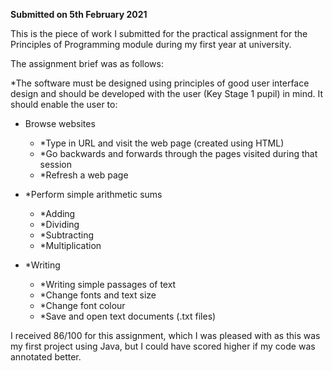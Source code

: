 **Submitted on 5th February 2021**

This is the piece of work I submitted for the practical assignment for the Principles of Programming module during my first year at university. 


The assignment brief was as follows:

*The software must be designed using principles of good user interface design and should be
developed with the user (Key Stage 1 pupil) in mind. It should enable the user to:
- Browse websites
  - *Type in URL and visit the web page (created using HTML)
  - *Go backwards and forwards through the pages visited during that session
  - *Refresh a web page

- *Perform simple arithmetic sums
  - *Adding
  - *Dividing
  - *Subtracting
  - *Multiplication

- *Writing
  - *Writing simple passages of text
  - *Change fonts and text size
  - *Change font colour
  - *Save and open text documents (.txt files)

I received 86/100 for this assignment, which I was pleased with as this was my first project using Java, but I could have scored higher if my code was annotated better.
